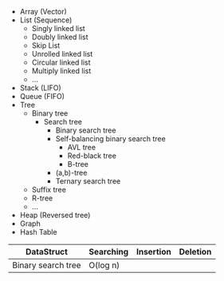 - Array (Vector)
- List (Sequence)
	- Singly linked list
	- Doubly linked list
	- Skip List
	- Unrolled linked list
	- Circular linked list
	- Multiply linked list
	- ...
- Stack (LIFO)
- Queue (FIFO)
- Tree
	- Binary tree
		- Search tree
			- Binary search tree
			- Self-balancing binary search tree
				- AVL tree
				- Red-black tree
				- B-tree
			- (a,b)-tree
			- Ternary search tree
	- Suffix tree
	- R-tree
	- ...
- Heap (Reversed tree)
- Graph
- Hash Table

| DataStruct         | Searching | Insertion | Deletion |
| ------------------ | --------- | --------- | -------- |
| Binary search tree | O(log n)  |           |          |

